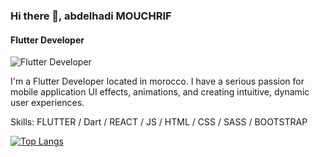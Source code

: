 ### Hi there 👋, abdelhadi MOUCHRIF
#### Flutter Developer
![Flutter Developer](https://media-exp1.licdn.com/dms/image/C4D16AQGHsDw12bZNtA/profile-displaybackgroundimage-shrink_200_800/0/1627756153947?e=1657152000&v=beta&t=Ugk86X5THzHyXAT9blPOXnv5pBwXFqOeee5cwPTKIL4)

I'm a Flutter Developer located in morocco. I have a serious passion for mobile application UI effects, animations, and creating intuitive, dynamic user experiences.

Skills: FLUTTER / Dart / REACT / JS / HTML / CSS / SASS / BOOTSTRAP

[![Top Langs](https://github-readme-stats.vercel.app/api/top-langs/?username=mouchrif)](https://github.com/anuraghazra/github-readme-stats)










